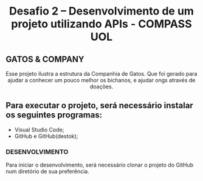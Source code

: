 <h1 align="center"> Desafio 2 – Desenvolvimento de um projeto utilizando APIs - COMPASS UOL</h1> 

## GATOS & COMPANY
    
<p align="center">Esse projeto ilustra a estrutura da Companhia de Gatos. Que foi gerado para ajudar a conhecer um pouco melhor os bichanos, e ajudar ongs através de doações.</p>


## Para executar o projeto, será necessário instalar os seguintes programas:
- Visual Studio Code;
- GitHub e GitHub(destok); </p>


### DESENVOLVIMENTO

Para iniciar o desenvolvimento, será necessário clonar o projeto do GitHub num diretório de sua preferência.